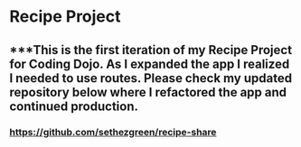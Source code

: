 # Recipe Project
## ***This is the first iteration of my Recipe Project for Coding Dojo. As I expanded the app I realized I needed to use routes. Please check my updated repository below where I refactored the app and continued production.

### https://github.com/sethezgreen/recipe-share
